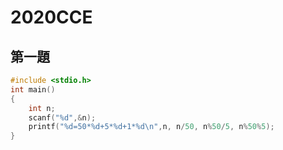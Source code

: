 # 2020CCE

## 第一題
```C
#include <stdio.h>
int main()
{
	int n;
	scanf("%d",&n);
	printf("%d=50*%d+5*%d+1*%d\n",n, n/50, n%50/5, n%50%5);
}
```
